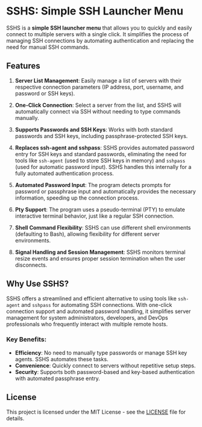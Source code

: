 # SSHS: Simple SSH Launcher Menu

SSHS is a **simple SSH launcher menu** that allows you to quickly and easily connect to multiple servers with a single click. It simplifies the process of managing SSH connections by automating authentication and replacing the need for manual SSH commands.

## Features

1. **Server List Management**: Easily manage a list of servers with their respective connection parameters (IP address, port, username, and password or SSH keys).
   
2. **One-Click Connection**: Select a server from the list, and SSHS will automatically connect via SSH without needing to type commands manually.

3. **Supports Passwords and SSH Keys**: Works with both standard passwords and SSH keys, including passphrase-protected SSH keys.

4. **Replaces ssh-agent and sshpass**: SSHS provides automated password entry for SSH keys and standard passwords, eliminating the need for tools like `ssh-agent` (used to store SSH keys in memory) and `sshpass` (used for automatic password input). SSHS handles this internally for a fully automated authentication process.

5. **Automated Password Input**: The program detects prompts for password or passphrase input and automatically provides the necessary information, speeding up the connection process.

6. **Pty Support**: The program uses a pseudo-terminal (PTY) to emulate interactive terminal behavior, just like a regular SSH connection.

7. **Shell Command Flexibility**: SSHS can use different shell environments (defaulting to Bash), allowing flexibility for different server environments.

8. **Signal Handling and Session Management**: SSHS monitors terminal resize events and ensures proper session termination when the user disconnects.

## Why Use SSHS?

SSHS offers a streamlined and efficient alternative to using tools like `ssh-agent` and `sshpass` for automating SSH connections. With one-click connection support and automated password handling, it simplifies server management for system administrators, developers, and DevOps professionals who frequently interact with multiple remote hosts.

### Key Benefits:

- **Efficiency**: No need to manually type passwords or manage SSH key agents. SSHS automates these tasks.
- **Convenience**: Quickly connect to servers without repetitive setup steps.
- **Security**: Supports both password-based and key-based authentication with automated passphrase entry.

## License

This project is licensed under the MIT License - see the [LICENSE](LICENSE) file for details.